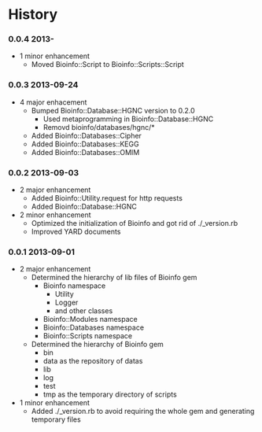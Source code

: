 History
===============

### 0.0.4 2013-
* 1 minor enhancement
	* Moved Bioinfo::Script to Bioinfo::Scripts::Script

### 0.0.3 2013-09-24
* 4 major enhacement
	* Bumped Bioinfo::Database::HGNC version to 0.2.0
		* Used metaprogramming in Bioinfo::Database::HGNC
		* Removd bioinfo/databases/hgnc/*
	* Added Bioinfo::Databases::Cipher
	* Added Bioinfo::Databases::KEGG
	* Added Bioinfo::Databases::OMIM

### 0.0.2 2013-09-03
* 2 major enhancement
	* Added Bioinfo::Utility.request for http requests
	* Added Bioinfo::Database::HGNC
* 2 minor enhancement
	* Optimized the initialization of Bioinfo and got rid of ./_version.rb
	* Improved YARD documents

### 0.0.1 2013-09-01
* 2 major enhancement
	* Determined the hierarchy of lib files of Bioinfo gem
		* Bioinfo namespace
			* Utility
			* Logger
			* and other classes
		* Bioinfo::Modules namespace
		* Bioinfo::Databases namespace
		* Bioinfo::Scripts namespace
	* Determined the hierarchy of Bioinfo gem
		* bin
		* data as the repository of datas
		* lib
		* log
		* test
		* tmp as the temporary directory of scripts
* 1 minor enhancement
	* Added ./_version.rb to avoid requiring the whole gem and generating temporary files
